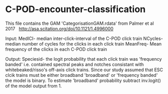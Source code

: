 # C-POD-encounter-classification
This file contains the GAM 'CategorisationGAM.rdata' from Palmer et al 2017  
 http://asa.scitation.org/doi/10.1121/1.4996000

 Input: 
 MedICI- median inter-click-interval of the C-POD click train
 NCycles- median number of cycles for the clicks in each click train
 MeanFreq- Mean frequency of the clicks in each C-POD click train 

 Output:
 Speciesid- the logit probability that each click train was 'frequency banded' i.e. contained spectral peaks and notches
 consistant with whitebeaked/risso's off-axis click trains. Since our study assumed that ESC clcik trains must be either broadband
 'broadband' or 'frequency banded' the model is binary. To estimate 'broadband' probability subtract inv.logit() of the model output 
  from 1. 




